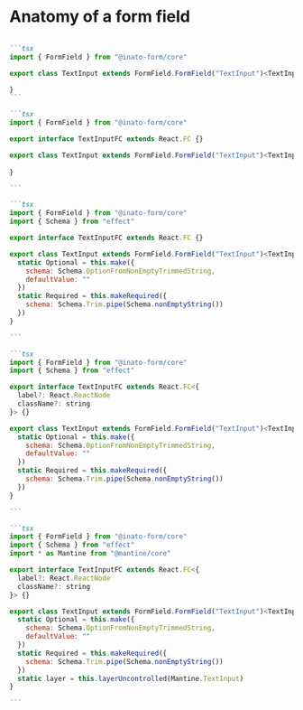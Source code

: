 # Anatomy of a form field

````md magic-move

```tsx
import { FormField } from "@inato-form/core"

export class TextInput extends FormField.FormField("TextInput")<TextInput>() {

}
```

```tsx
import { FormField } from "@inato-form/core"

export interface TextInputFC extends React.FC {}

export class TextInput extends FormField.FormField("TextInput")<TextInput, TextInputFC>() {
  
}

```

```tsx
import { FormField } from "@inato-form/core"
import { Schema } from "effect"

export interface TextInputFC extends React.FC {}

export class TextInput extends FormField.FormField("TextInput")<TextInput, TextInputFC>() {
  static Optional = this.make({
    schema: Schema.OptionFromNonEmptyTrimmedString,
    defaultValue: ""
  })
  static Required = this.makeRequired({
    schema: Schema.Trim.pipe(Schema.nonEmptyString())
  })
}

```

```tsx
import { FormField } from "@inato-form/core"
import { Schema } from "effect"

export interface TextInputFC extends React.FC<{
  label?: React.ReactNode
  className?: string
}> {}

export class TextInput extends FormField.FormField("TextInput")<TextInput, TextInputFC>() {
  static Optional = this.make({
    schema: Schema.OptionFromNonEmptyTrimmedString,
    defaultValue: ""
  })
  static Required = this.makeRequired({
    schema: Schema.Trim.pipe(Schema.nonEmptyString())
  })
}

```

```tsx
import { FormField } from "@inato-form/core"
import { Schema } from "effect"
import * as Mantine from "@mantine/core"

export interface TextInputFC extends React.FC<{
  label?: React.ReactNode
  className?: string
}> {}

export class TextInput extends FormField.FormField("TextInput")<TextInput, TextInputFC>() {
  static Optional = this.make({
    schema: Schema.OptionFromNonEmptyTrimmedString,
    defaultValue: ""
  })
  static Required = this.makeRequired({
    schema: Schema.Trim.pipe(Schema.nonEmptyString())
  })
  static layer = this.layerUncontrolled(Mantine.TextInput)
}

```

````